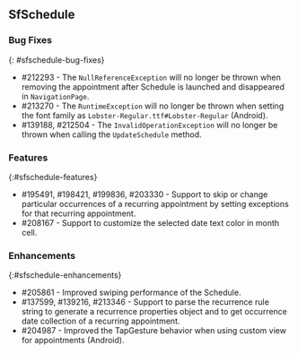 ## SfSchedule

### Bug Fixes
{: #sfschedule-bug-fixes}

* \#212293 - The `NullReferenceException` will no longer be thrown when removing the appointment after Schedule is launched and disappeared in `NavigationPage`.
* \#213270 - The `RuntimeException` will no longer be thrown when setting the font family as `Lobster-Regular.ttf#Lobster-Regular` (Android).
* \#139188, \#212504 - The `InvalidOperationException` will no longer be thrown when calling the `UpdateSchedule` method.

### Features
{:#sfschedule-features}

* \#195491, \#198421, \#199836, \#203330 - Support to skip or change particular occurrences of a recurring appointment by setting exceptions for that recurring appointment.
* \#208167 - Support to customize the selected date text color in month cell.

### Enhancements
{:#sfschedule-enhancements}

* \#205861 - Improved swiping performance of the Schedule.
* \#137599, \#139216, \#213346 - Support to parse the recurrence rule string to generate a recurrence properties object and to get occurrence date collection of a recurring appointment.
* \#204987 - Improved the TapGesture behavior when using custom view for appointments (Android).
